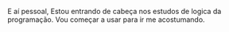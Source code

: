 E aí pessoal,
Estou entrando de cabeça nos estudos de logica da programação.
Vou começar a usar para ir me acostumando.
